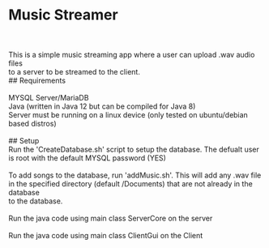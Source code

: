 # Music Streamer
<br>
<br> This is a simple music streaming app where a user can upload .wav audio files <br>
to a server to be streamed to the client.
<br> 
## Requirements
<br>
<br>MYSQL Server/MariaDB 
<br>Java (written in Java 12 but can be compiled for Java 8)
<br>Server must be running on a linux device (only tested on ubuntu/debian based distros)
<br><br>
## Setup
<br>Run the 'CreateDatabase.sh' script to setup the database. The defualt user<br>
is root with the default MYSQL password (YES)
<br>
<br>To add songs to the database, run 'addMusic.sh'. This will add any .wav file<br>
in the specified directory (default /Documents) that are not already in the database <br>
to the database.
<br><br>
Run the java code using main class ServerCore on the server
<br><br>
Run the java code using main class ClientGui on the Client
